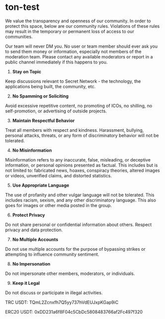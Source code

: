 # ton-test
We value the transparency and openness of our community. In order to protect this space, below are our community rules. Violations of these rules may result in the temporary or permanent loss of access to our communities.

Our team will never DM you. No user or team member should ever ask you to send them money or information, especially not members of the moderation team. Please contact any available moderators or report in a public channel immediately if this happens to you.

1. **Stay on Topic**

Keep discussions relevant to Secret Network - the technology, the applications being built, the community, etc.

2. **No Spamming or Soliciting**

Avoid excessive repetitive content, no promoting of ICOs, no shilling, no self-promotion, or advertising of outside projects.

3. **Maintain Respectful Behavior**

Treat all members with respect and kindness. Harassment, bullying, personal attacks, threats, or any form of discriminatory behavior will not be tolerated.

4. **No Misinformation**

Misinformation refers to any inaccurate, false, misleading, or deceptive information, or personal opinions presented as factual. This includes but is not limited to: fabricated news, hoaxes, conspiracy theories, altered images or videos, unverified claims, and distorted statistics.

5. **Use Appropriate Language**

The use of profanity and other vulgar language will not be tolerated. This includes racism, sexism, and any other discriminatory language. This also goes for images or other media posted in the group.

6. **Protect Privacy**

Do not share personal or confidential information about others. Respect privacy and data protection.

7. **No Multiple Accounts**

Do not use multiple accounts for the purpose of bypassing strikes or attempting to influence community sentiment.

8. **No Impersonation**

Do not impersonate other members, moderators, or individuals.

9. **Keep it Legal**

Do not discuss or participate in illegal activities.

TRC USDT: TQmL2Zcnxfh7Q5yy737hVdEUJxpKGap9iC

ERC20 USDT: 0xDD231a6f8F04c5CbDc5808483766af2Fc497f320

